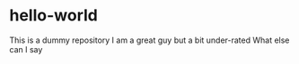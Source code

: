 # hello-world
This is a dummy repository
I am a great guy but a bit under-rated
What else can I say
